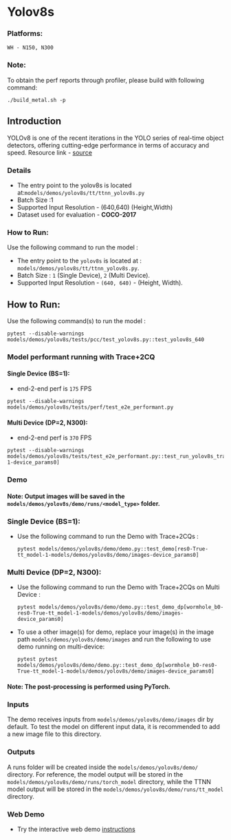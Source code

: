 # Yolov8s

### Platforms:
    WH - N150, N300

### Note:

To obtain the perf reports through profiler, please build with following command:
```
./build_metal.sh -p
```

## Introduction

YOLOv8 is one of the recent iterations in the YOLO series of real-time object detectors, offering cutting-edge performance in terms of accuracy and speed. Resource link - [source](https://github.com/ultralytics/ultralytics/blob/main/ultralytics/models/yolo/model.py)

### Details

- The entry point to the yolov8s is located at:`models/demos/yolov8s/tt/ttnn_yolov8s.py`
- Batch Size :1
- Supported Input Resolution - (640,640) (Height,Width)
- Dataset used for evaluation - **COCO-2017**

### How to Run:

Use the following command to run the model :
- The entry point to the `yolov8s` is located at : `models/demos/yolov8s/tt/ttnn_yolov8s.py`.
- Batch Size : `1` (Single Device), `2` (Multi Device).
- Supported Input Resolution - `(640, 640)` - (Height, Width).


## How to Run:
Use the following command(s) to run the model :

```
pytest --disable-warnings models/demos/yolov8s/tests/pcc/test_yolov8s.py::test_yolov8s_640
```

### Model performant running with Trace+2CQ

#### Single Device (BS=1):

- end-2-end perf is `175` FPS

```
pytest --disable-warnings models/demos/yolov8s/tests/perf/test_e2e_performant.py
```

#### Multi Device (DP=2, N300):

- end-2-end perf is `370` FPS

```
pytest --disable-warnings models/demos/yolov8s/tests/test_e2e_performant.py::test_run_yolov8s_trace_2cqs_dp_inference[wormhole_b0-1-device_params0]
```

### Demo

#### Note: Output images will be saved in the `models/demos/yolov8s/demo/runs/<model_type>` folder.

### Single Device (BS=1):

- Use the following command to run the Demo with Trace+2CQs :
    ```
    pytest models/demos/yolov8s/demo/demo.py::test_demo[res0-True-tt_model-1-models/demos/yolov8s/demo/images-device_params0]
    ```

### Multi Device (DP=2, N300):

- Use the following command to run the Demo with Trace+2CQs on Multi Device :
    ```
    pytest models/demos/yolov8s/demo/demo.py::test_demo_dp[wormhole_b0-res0-True-tt_model-1-models/demos/yolov8s/demo/images-device_params0]
    ```

- To use a other image(s) for demo, replace your image(s) in the image path `models/demos/yolov8s/demo/images` and run the following to use demo running on multi-device:
  ```
  pytest pytest models/demos/yolov8s/demo/demo.py::test_demo_dp[wormhole_b0-res0-True-tt_model-1-models/demos/yolov8s/demo/images-device_params0]
  ```

#### Note: The post-processing is performed using PyTorch.

### Inputs
The demo receives inputs from `models/demos/yolov8s/demo/images` dir by default. To test the model on different input data, it is recommended to add a new image file to this directory.

### Outputs
A runs folder will be created inside the `models/demos/yolov8s/demo/` directory. For reference, the model output will be stored in the `models/demos/yolov8s/demo/runs/torch_model` directory, while the TTNN model output will be stored in the `models/demos/yolov8s/demo/runs/tt_model` directory.

### Web Demo
- Try the interactive web demo [instructions](https://github.com/tenstorrent/tt-metal/blob/main/models/demos/yolov8s/README.md)
